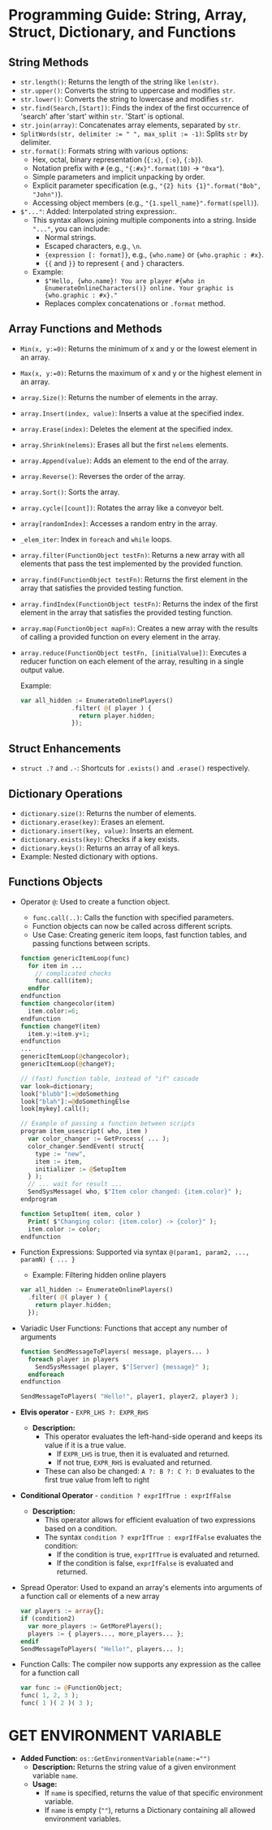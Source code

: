 # Programming Guide: String, Array, Struct, Dictionary, and Functions

## String Methods
- `str.length()`: Returns the length of the string like `len(str)`.
- `str.upper()`: Converts the string to uppercase and modifies `str`.
- `str.lower()`: Converts the string to lowercase and modifies `str`.
- `str.find(Search,[Start])`: Finds the index of the first occurrence of 'search' after 'start' within `str`. 'Start' is optional.
- `str.join(array)`: Concatenates array elements, separated by `str`.
- `SplitWords(str, delimiter := " ", max_split := -1)`: Splits `str` by delimiter.
- `str.format()`: Formats string with various options:
  - Hex, octal, binary representation (`{:x}`, `{:o}`, `{:b}`).
  - Notation prefix with `#` (e.g., `"{:#x}".format(10)` -> `"0xa"`).
  - Simple parameters and implicit unpacking by order.
  - Explicit parameter specification (e.g., `"{2} hits {1}".format("Bob", "John")`).
  - Accessing object members (e.g., `"{1.spell_name}".format(spell)`).
- `$"..."`: Added: Interpolated string expression:.
  - This syntax allows joining multiple components into a string. Inside `"..."`, you can include:
    - Normal strings.
    - Escaped characters, e.g., `\n`.
    - `{expression [: format]}`, e.g., `{who.name}` or `{who.graphic : #x}`.
    - `{{` and `}}` to represent `{` and `}` characters.
  - Example:
    - `$"Hello, {who.name}! You are player #{who in EnumerateOnlineCharacters()} online. Your graphic is {who.graphic : #x}."`
    - Replaces complex concatenations or `.format` method.

## Array Functions and Methods
- `Min(x, y:=0)`: Returns the minimum of x and y or the lowest element in an array.
- `Max(x, y:=0)`: Returns the maximum of x and y or the highest element in an array.
- `array.Size()`: Returns the number of elements in the array.
- `array.Insert(index, value)`: Inserts a value at the specified index.
- `array.Erase(index)`: Deletes the element at the specified index.
- `array.Shrink(nelems)`: Erases all but the first `nelems` elements.
- `array.Append(value)`: Adds an element to the end of the array.
- `array.Reverse()`: Reverses the order of the array.
- `array.Sort()`: Sorts the array.
- `array.cycle([count])`: Rotates the array like a conveyor belt.
- `array[randomIndex]`: Accesses a random entry in the array.
- `_elem_iter`: Index in `foreach` and `while` loops.
- `array.filter(FunctionObject testFn)`: Returns a new array with all elements that pass the test implemented by the provided function.
- `array.find(FunctionObject testFn)`: Returns the first element in the array that satisfies the provided testing function.
- `array.findIndex(FunctionObject testFn)`: Returns the index of the first element in the array that satisfies the provided testing function.
- `array.map(FunctionObject mapFn)`: Creates a new array with the results of calling a provided function on every element in the array.
- `array.reduce(FunctionObject testFn, [initialValue])`: Executes a reducer function on each element of the array, resulting in a single output value.
  
  Example:
  ```php
  var all_hidden := EnumerateOnlinePlayers()
                .filter( @( player ) {
                  return player.hidden;
                });

  ```
## Struct Enhancements
- `struct .?` and `.-`: Shortcuts for `.exists()` and `.erase()` respectively.

## Dictionary Operations
- `dictionary.size()`: Returns the number of elements.
- `dictionary.erase(key)`: Erases an element.
- `dictionary.insert(key, value)`: Inserts an element.
- `dictionary.exists(key)`: Checks if a key exists.
- `dictionary.keys()`: Returns an array of all keys.
- Example: Nested dictionary with options.

## Functions Objects
- Operator `@`: Used to create a function object.
  - `func.call(..)`: Calls the function with specified parameters.
  - Function objects can now be called across different scripts.
  - Use Case: Creating generic item loops, fast function tables, and passing functions between scripts.

  ```php
  function genericItemLoop(func)
    for item in ...
      // complicated checks
      func.call(item);
    endfor
  endfunction
  function changecolor(item)
    item.color:=6;
  endfunction
  function changeY(item)
    item.y:=item.y+1;
  endfunction
  ...
  genericItemLoop(@changecolor);
  genericItemLoop(@changeY);

  // (fast) function table, instead of "if" cascade
  var look=dictionary;
  look["blubb"]:=@doSomething
  look["blah"]:=@doSomethingElse
  look[mykey].call();

  // Example of passing a function between scripts
  program item_usescript( who, item )
    var color_changer := GetProcess( ... );
    color_changer.SendEvent( struct{
      type := "new",
      item := item,
      initializer := @SetupItem
    } );
    // ... wait for result ...
    SendSysMessage( who, $"Item color changed: {item.color}" );
  endprogram

  function SetupItem( item, color )
    Print( $"Changing color: {item.color} -> {color}" );
    item.color := color;
  endfunction
  ```
- Function Expressions: Supported via syntax `@(param1, param2, ..., paramN) { ... }`
  - Example: Filtering hidden online players
  ```php
  var all_hidden := EnumerateOnlinePlayers()
    .filter( @( player ) {
      return player.hidden;
    });
  ```

- Variadic User Functions: Functions that accept any number of arguments
  ```php
  function SendMessageToPlayers( message, players... )
    foreach player in players
      SendSysMessage( player, $"[Server] {message}" );
    endforeach
  endfunction

  SendMessageToPlayers( "Hello!", player1, player2, player3 );
  ```

- **Elvis operator** - `EXPR_LHS ?: EXPR_RHS`
  - **Description:**
    - This operator evaluates the left-hand-side operand and keeps its value if it is a true value.
      - If `EXPR_LHS` is true, then it is evaluated and returned.
      - If not true, `EXPR_RHS` is evaluated and returned.
    - These can also be changed: `A ?: B ?: C ?: D` evaluates to the first true value from left to right
  
- **Conditional Operator** - `condition ? exprIfTrue : exprIfFalse`
  - **Description:** 
    - This operator allows for efficient evaluation of two expressions based on a condition.
    - The syntax `condition ? exprIfTrue : exprIfFalse` evaluates the condition:
      - If the condition is true, `exprIfTrue` is evaluated and returned.
      - If the condition is false, `exprIfFalse` is evaluated and returned.

- Spread Operator: Used to expand an array's elements into arguments of a function call or elements of a new array
  ```php
  var players := array{};
  if (condition2)
    var more_players := GetMorePlayers();
    players := { players..., more_players... };
  endif
  SendMessageToPlayers( "Hello!", players... );
  ```

- Function Calls: The compiler now supports any expression as the callee for a function call
  ```php
  var func := @FunctionObject;
  func( 1, 2, 3 );
  func( 1 )( 2 )( 3 );
  ```
# GET ENVIRONMENT VARIABLE
- **Added Function:** `os::GetEnvironmentVariable(name:="")`
  - **Description:** Returns the string value of a given environment variable `name`.
  - **Usage:**
    - If `name` is specified, returns the value of that specific environment variable.
    - If `name` is empty (`""`), returns a Dictionary containing all allowed environment variables.
